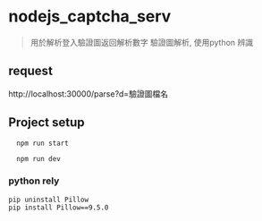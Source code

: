 # nodejs_captcha_serv
> 用於解析登入驗證圖返回解析數字
> 驗證圖解析, 使用python 辨識

## request
http://localhost:30000/parse?d=驗證圖檔名


## Project setup
```
  npm run start
```
```
  npm run dev 
```

### python rely 
```
pip uninstall Pillow
pip install Pillow==9.5.0

```


